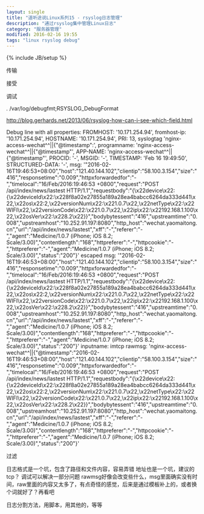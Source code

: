 ```yaml
---
layout: single
title: "道听途说Linux系列15 - rsyslog日志管理"
description: "通过rsyslog集中管理Linux日志"
category: "服务器管理"
modified: 2016-02-16 19:55
tags: "linux rsyslog debug"
---
```

{% include JB/setup %}

传输

接受


调试

*.* /var/log/debugfmt;RSYSLOG_DebugFormat

http://blog.gerhards.net/2013/06/rsyslog-how-can-i-see-which-field.html

Debug line with all properties:
FROMHOST: '10.171.254.94', fromhost-ip: '10.171.254.94', HOSTNAME: '10.171.254.94', PRI: 13,
syslogtag 'nginx-access-wechat^^||{"@timestamp":', programname: 'nginx-access-wechat^^||{"@timestamp"', APP-NAME: 'nginx-access-wechat^^||{"@timestamp"', PROCID: '-', MSGID: '-',
TIMESTAMP: 'Feb 16 19:49:50', STRUCTURED-DATA: '-',
msg: '"2016-02-16T19:46:53+08:00","host":"121.40.144.102","clientip":"58.100.3.154","size":"416","responsetime":"0.009","httpxforwardedfor":"-","timelocal":"16/Feb/2016:19:46:53 +0800","request":"POST /api/index/news/lastest HTTP/1.1","requestbody":"{\x22device\x22:{\x22deviceId\x22:\x228f8a02e27855a189a28ea4babcc6264da333d441\x22,\x22os\x22:2,\x22versionNum\x22:\x221.0.7\x22,\x22netType\x22:\x22WIFI\x22,\x22versionCode\x22:\x221.0.7\x22,\x22ip\x22:\x22192.168.1.100\x22,\x22osVer\x22:\x228.2\x22}}","bodybytessent":"416","upstreamtime":"0.008","upstreamhost":"10.252.91.197:8080","http_host":"wechat.yaomaitong.cn","url":"/api/index/news/lastest","xff":"-","referer":"-","agent":"Medicine/1.0.7 (iPhone; iOS 8.2; Scale/3.00)","contentlength":"168","httpreferer":"-","httpcookie":"-","httpreferer":"-","agent":"Medicine/1.0.7 (iPhone; iOS 8.2; Scale/3.00)","status":"200"}'
escaped msg: '"2016-02-16T19:46:53+08:00","host":"121.40.144.102","clientip":"58.100.3.154","size":"416","responsetime":"0.009","httpxforwardedfor":"-","timelocal":"16/Feb/2016:19:46:53 +0800","request":"POST /api/index/news/lastest HTTP/1.1","requestbody":"{\x22device\x22:{\x22deviceId\x22:\x228f8a02e27855a189a28ea4babcc6264da333d441\x22,\x22os\x22:2,\x22versionNum\x22:\x221.0.7\x22,\x22netType\x22:\x22WIFI\x22,\x22versionCode\x22:\x221.0.7\x22,\x22ip\x22:\x22192.168.1.100\x22,\x22osVer\x22:\x228.2\x22}}","bodybytessent":"416","upstreamtime":"0.008","upstreamhost":"10.252.91.197:8080","http_host":"wechat.yaomaitong.cn","url":"/api/index/news/lastest","xff":"-","referer":"-","agent":"Medicine/1.0.7 (iPhone; iOS 8.2; Scale/3.00)","contentlength":"168","httpreferer":"-","httpcookie":"-","httpreferer":"-","agent":"Medicine/1.0.7 (iPhone; iOS 8.2; Scale/3.00)","status":"200"}'
inputname: imtcp rawmsg: 'nginx-access-wechat^^||{"@timestamp":"2016-02-16T19:46:53+08:00","host":"121.40.144.102","clientip":"58.100.3.154","size":"416","responsetime":"0.009","httpxforwardedfor":"-","timelocal":"16/Feb/2016:19:46:53 +0800","request":"POST /api/index/news/lastest HTTP/1.1","requestbody":"{\x22device\x22:{\x22deviceId\x22:\x228f8a02e27855a189a28ea4babcc6264da333d441\x22,\x22os\x22:2,\x22versionNum\x22:\x221.0.7\x22,\x22netType\x22:\x22WIFI\x22,\x22versionCode\x22:\x221.0.7\x22,\x22ip\x22:\x22192.168.1.100\x22,\x22osVer\x22:\x228.2\x22}}","bodybytessent":"416","upstreamtime":"0.008","upstreamhost":"10.252.91.197:8080","http_host":"wechat.yaomaitong.cn","url":"/api/index/news/lastest","xff":"-","referer":"-","agent":"Medicine/1.0.7 (iPhone; iOS 8.2; Scale/3.00)","contentlength":"168","httpreferer":"-","httpcookie":"-","httpreferer":"-","agent":"Medicine/1.0.7 (iPhone; iOS 8.2; Scale/3.00)","status":"200"}'

过滤

日志格式是一个坑，包含了路径和文件内容，容易弄错
地址也是一个坑，建议的tcp？
调试可以解决一部分问题
rawmsg好像会改变些什么，msg里面确实没有时间，raw里面的内容又太多了，有点奇怪的感觉，后来是通过模板补上的，或者换个词就好了？再看吧

日志分割方法，用脚本，用其他的，等等